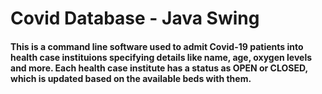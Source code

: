 # Covid Database - Java Swing
<h4>This is a command line software used to admit Covid-19 patients into health case instituions specifying details like name, age, oxygen levels and more. Each health case institute has a status as OPEN or CLOSED, which is updated based on the available beds with them.</h4>
